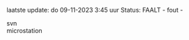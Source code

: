 laatste update: 
do 09-11-2023  3:45   uur 
Status: FAALT - fout - 
<div class="service R">svn</div><div class="service Y">microstation</div>
